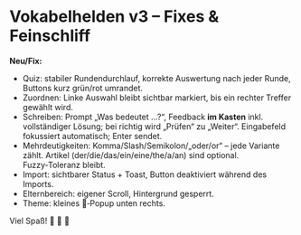 
# Vokabelhelden v3 – Fixes & Feinschliff

**Neu/Fix:**
- Quiz: stabiler Rundendurchlauf, korrekte Auswertung nach jeder Runde, Buttons kurz grün/rot umrandet.
- Zuordnen: Linke Auswahl bleibt sichtbar markiert, bis ein rechter Treffer gewählt wird.
- Schreiben: Prompt „Was bedeutet …?“, Feedback **im Kasten** inkl. vollständiger Lösung; bei richtig wird „Prüfen“ zu „Weiter“. Eingabefeld fokussiert automatisch; Enter sendet.
- Mehrdeutigkeiten: Komma/Slash/Semikolon/„oder/or“ – jede Variante zählt. Artikel (der/die/das/ein/eine/the/a/an) sind optional. Fuzzy‑Toleranz bleibt.
- Import: sichtbarer Status + Toast, Button deaktiviert während des Imports.
- Elternbereich: eigener Scroll, Hintergrund gesperrt.
- Theme: kleines 🎨‑Popup unten rechts.

Viel Spaß! 🐢 🐸 🐑
